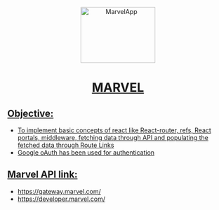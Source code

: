 <p align="center">
<img alt="MarvelApp" height="128px" width="170px" src="https://1000logos.net/wp-content/uploads/2017/08/Marvel-Logo.png">
</p>
<h1 align="center"><a href="https://krantibrid98.github.io/Marvel/">MARVEL</h1>

## Objective:
- To implement basic concepts of react like React-router, refs, React portals, middleware, fetching data through API and populating the fetched data through Route Links
- Google oAuth has been used for authentication

## Marvel API link:
- https://gateway.marvel.com/
- https://developer.marvel.com/
